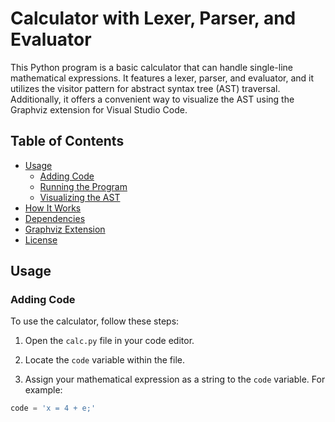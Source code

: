 # Calculator with Lexer, Parser, and Evaluator

This Python program is a basic calculator that can handle single-line mathematical expressions. It features a lexer, parser, and evaluator, and it utilizes the visitor pattern for abstract syntax tree (AST) traversal. Additionally, it offers a convenient way to visualize the AST using the Graphviz extension for Visual Studio Code.

## Table of Contents

- [Usage](#usage)
  - [Adding Code](#adding-code)
  - [Running the Program](#running-the-program)
  - [Visualizing the AST](#visualizing-the-ast)
- [How It Works](#how-it-works)
- [Dependencies](#dependencies)
- [Graphviz Extension](#graphviz-extension)
- [License](#license)

## Usage

### Adding Code

To use the calculator, follow these steps:

1. Open the `calc.py` file in your code editor.

2. Locate the `code` variable within the file.

3. Assign your mathematical expression as a string to the `code` variable. For example:

```python
code = 'x = 4 + e;'
